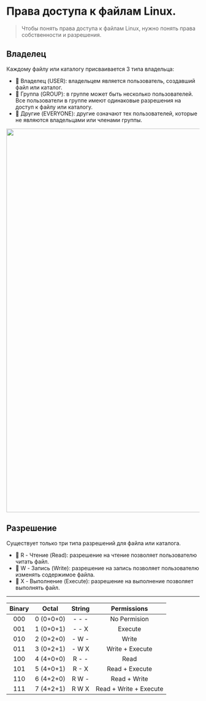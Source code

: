 # Права доступа к файлам Linux.

> Чтобы понять права доступа к файлам Linux, нужно понять права собственности и разрешения.


## Владелец

Каждому файлу или каталогу присваивается 3 типа владельца:

- 🔹 Владелец (USER): владельцем является пользователь, создавший файл или каталог.
- 🔹 Группа (GROUP): в группе может быть несколько пользователей. Все пользователи в группе имеют одинаковые разрешения на доступ к файлу или каталогу.
- 🔹 Другие (EVERYONE): другие означают тех пользователей, которые не являются владельцами или членами группы.


<img src="https://github.com/orrstudio/My-Notes-and-Manuals/assets/65281943/24a19933-1162-4ef3-85ff-5b692a3dcbd0" width="1000">


## Разрешение

Существует только три типа разрешений для файла или каталога.

- 🔹 R - Чтение (Read): разрешение на чтение позволяет пользователю читать файл.
- 🔹 W - Запись (Write): разрешение на запись позволяет пользователю изменять содержимое файла.
- 🔹 X - Выполнение (Execute): разрешение на выполнение позволяет выполнять файл.

---

|Binary|Octal|String|Permissions|
|:---:|:---:|:---:|:---:|
|000|0 (0+0+0)|- - -|No Permision|
|001|1 (0+0+1)|- - X|Execute|
|010|2 (0+2+0)|- W -|Write|
|011|3 (0+2+1)|- W X|Write + Execute|
|100|4 (4+0+0)|R - -|Read|
|101|5 (4+0+1)|R - X|Read + Execute|
|110|6 (4+2+0)|R W -|Read + Write|
|111|7 (4+2+1)|R W X|Read + Write + Execute|


